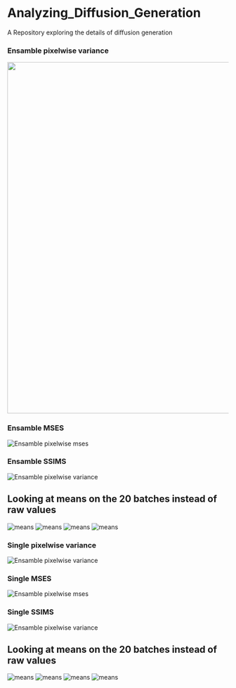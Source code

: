 # Analyzing_Diffusion_Generation
A Repository exploring the details of diffusion generation
### Ensamble pixelwise variance
<img src="https://github.com/fmerizzi/Analyzing_Diffusion_Generation/blob/main/Ensamble_Pixelwise_variance.png" width="800" height="800">

### Ensamble MSES
![Ensamble pixelwise mses](https://github.com/fmerizzi/Analyzing_Diffusion_Generation/blob/main/MSES.png)

### Ensamble SSIMS
![Ensamble pixelwise variance](https://github.com/fmerizzi/Analyzing_Diffusion_Generation/blob/main/SSMIS.png)

## Looking at means on the 20 batches instead of raw values

![means](https://github.com/fmerizzi/Analyzing_Diffusion_Generation/blob/main/raw_numbers.png)
![means](https://github.com/fmerizzi/Analyzing_Diffusion_Generation/blob/main/Variance.png)
![means](https://github.com/fmerizzi/Analyzing_Diffusion_Generation/blob/main/MSES_means.png)
![means](https://github.com/fmerizzi/Analyzing_Diffusion_Generation/blob/main/SSIMS_means.png)

### Single pixelwise variance
![Ensamble pixelwise variance](https://github.com/fmerizzi/Analyzing_Diffusion_Generation/blob/main/Single_Ensamble_Pixelwise_variance.png)

### Single MSES
![Ensamble pixelwise mses](https://github.com/fmerizzi/Analyzing_Diffusion_Generation/blob/main/Single_MSES.png)

### Single SSIMS
![Ensamble pixelwise variance](https://github.com/fmerizzi/Analyzing_Diffusion_Generation/blob/main/Single_SSMIS.png)

## Looking at means on the 20 batches instead of raw values

![means](https://github.com/fmerizzi/Analyzing_Diffusion_Generation/blob/main/Single_raw_numbers.png)
![means](https://github.com/fmerizzi/Analyzing_Diffusion_Generation/blob/main/Single_Variance.png)
![means](https://github.com/fmerizzi/Analyzing_Diffusion_Generation/blob/main/Single_MSES_means.png)
![means](https://github.com/fmerizzi/Analyzing_Diffusion_Generation/blob/main/Single_SSIMS_means.png)
